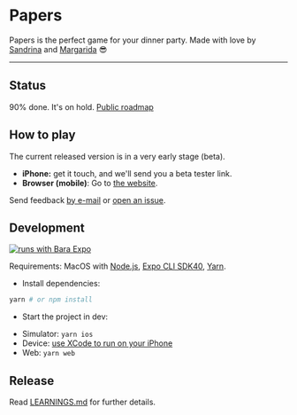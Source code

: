 # Papers

Papers is the perfect game for your dinner party. Made with love by [Sandrina](sandrina-p.net) and [Margarida](https://www.linkedin.com/in/margaridambotelho/) 😎

---

## Status

90% done. It's on hold. [Public roadmap](https://github.com/sandrina-p/papers-game/projects/1)

## How to play

The current released version is in a very early stage (beta).

- **iPhone:** get it touch, and we'll send you a beta tester link.
- **Browser (mobile)**: Go to [the website](http://papersgame.com/).

Send feedback [by e-mail](mailto:a.sandrina.p@gmail.com) or [open an issue](https://github.com/sandrina-p/papers-game/issues/new).

## Development

[![runs with Bara Expo](https://img.shields.io/badge/Runs%20with%20Expo-000.svg?style=flat-square&logo=EXPO&labelColor=f3f3f3&logoColor=000)](https://expo.io/)

Requirements: MacOS with [Node.js](https://nodejs.org/en/), [Expo CLI SDK40](https://expo.io/tools#cli), [Yarn](https://yarnpkg.com/).

- Install dependencies:

```bash
yarn # or npm install
```

- Start the project in dev:

* Simulator: `yarn ios`
* Device: [use XCode to run on your iPhone](https://reactnative.dev/docs/running-on-device)
* Web: `yarn web`

## Release

Read [LEARNINGS.md](/LEARNINGS.md) for further details.
